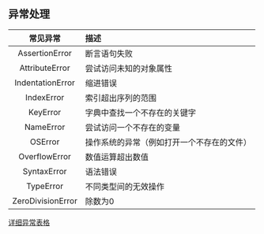 ## 异常处理

|常见异常|描述|
|:---:|:----|
|AssertionError|断言语句失败|
|AttributeError|尝试访问未知的对象属性|
|IndentationError|缩进错误|
|IndexError|索引超出序列的范围|
|KeyError|字典中查找一个不存在的关键字|
|NameError|尝试访问一个不存在的变量|
|OSError|操作系统的异常（例如打开一个不存在的文件）|
|OverflowError|数值运算超出数值|
|SyntaxError|语法错误|
|TypeError|不同类型间的无效操作|
|ZeroDivisionError|除数为0|

[详细异常表格](http://bbs.fishc.com/thread-45814-1-1.html)
